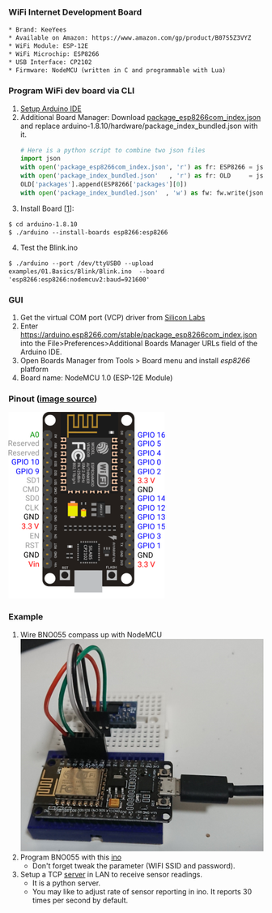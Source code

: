 ### WiFi Internet Development Board
    * Brand: KeeYees
    * Available on Amazon: https://www.amazon.com/gp/product/B07S5Z3VYZ
    * WiFi Module: ESP-12E
    * WiFi Microchip: ESP8266
    * USB Interface: CP2102
    * Firmware: NodeMCU (written in C and programmable with Lua)
### Program WiFi dev board via CLI
1. [Setup Arduino IDE](https://github.com/xg590/IoT/tree/master/Arduino#install-arduino-ide-on-raspbian-os-via-usb) 
2. Additional Board Manager: Download [package_esp8266com_index.json](http://arduino.esp8266.com/stable/package_esp8266com_index.json) and replace arduino-1.8.10/hardware/package_index_bundled.json with it. 
   ```python
   # Here is a python script to combine two json files
   import json
   with open('package_esp8266com_index.json', 'r') as fr: ESP8266 = json.loads(fr.read())
   with open('package_index_bundled.json'   , 'r') as fr: OLD     = json.loads(fr.read())
   OLD['packages'].append(ESP8266['packages'][0])
   with open('package_index_bundled.json'  , 'w') as fw: fw.write(json.dumps(OLD))
   ```
3. Install Board [[1](https://github.com/arduino/Arduino/blob/master/build/shared/manpage.adoc)]: 
```
$ cd arduino-1.8.10
$ ./arduino --install-boards esp8266:esp8266
```
4. Test the Blink.ino
```
$ ./arduino --port /dev/ttyUSB0 --upload examples/01.Basics/Blink/Blink.ino  --board 'esp8266:esp8266:nodemcuv2:baud=921600'
```
### GUI
1. Get the virtual COM port (VCP) driver from [Silicon Labs](https://www.silabs.com/developers/usb-to-uart-bridge-vcp-drivers)
2. Enter https://arduino.esp8266.com/stable/package_esp8266com_index.json into the File>Preferences>Additional Boards Manager URLs field of the Arduino IDE. 
3. Open Boards Manager from Tools > Board menu and install <i>esp8266</i> platform 
4. Board name: NodeMCU 1.0 (ESP-12E Module)
### Pinout ([image source](https://mechatronicsblog.com/esp8266-nodemcu-pinout-for-arduino-ide/))
![alt text](https://github.com/xg590/IoT/blob/master/NodeMCU/NodeMCU_v2.png?raw=true "NodeMCU_v2")
### Example
1. Wire BNO055 compass up with NodeMCU
![alt text](https://github.com/xg590/IoT/blob/master/NodeMCU/NodeMCU_BNO055_Wiring.jpg?raw=true "Wiring") 
2. Program BNO055 with this [ino](https://github.com/xg590/IoT/blob/master/NodeMCU/NodeMCU_BNO055.ino)
    * Don't forget tweak the parameter (WIFI SSID and password). 
3. Setup a TCP [server](https://github.com/xg590/IoT/blob/master/NodeMCU/NodeMCU_Server.ipynb) in LAN to receive sensor readings.
    * It is a python server.
    * You may like to adjust rate of sensor reporting in ino. It reports 30 times per second by default. 
